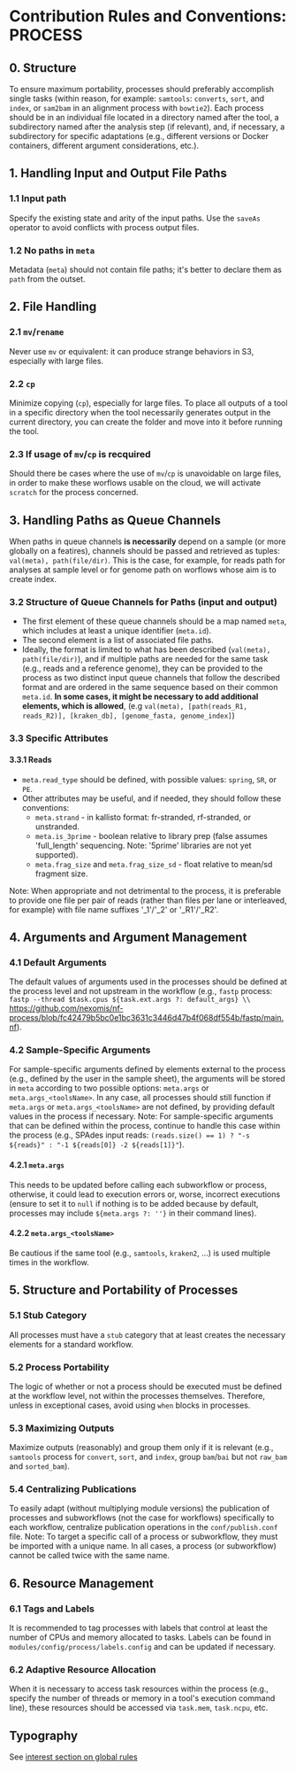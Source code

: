 # Contribution Rules and Conventions: PROCESS

## 0. Structure
To ensure maximum portability, processes should preferably accomplish single tasks (within reason, for example: `samtools`: `converts`, `sort`, and `index`, or `sam2bam` in an alignment process with `bowtie2`).
Each process should be in an individual file located in a directory named after the tool, a subdirectory named after the analysis step (if relevant), and, if necessary, a subdirectory for specific adaptations (e.g., different versions or Docker containers, different argument considerations, etc.).

## 1. Handling Input and Output File Paths

### 1.1 Input path
Specify the existing state and arity of the input paths. Use the `saveAs` operator to avoid conflicts with process output files. 

### 1.2 No paths in `meta`
Metadata (`meta`) should not contain file paths; it's better to declare them as `path` from the outset.

## 2. File Handling

### 2.1 `mv`/`rename`
Never use `mv` or equivalent: it can produce strange behaviors in S3, especially with large files.

### 2.2 `cp`
Minimize copying (`cp`), especially for large files. To place all outputs of a tool in a specific directory when the tool necessarily generates output in the current directory, you can create the folder and move into it before running the tool.

### 2.3 If usage of `mv`/`cp` is recquired
Should there be cases where the use of `mv`/`cp` is unavoidable on large files, in order to make these worflows usable on the cloud, we will activate `scratch` for the process concerned.

## 3. Handling Paths as Queue Channels
When paths in queue channels **is necessarily** depend on a sample (or more globally on a featires), channels should be passed and retrieved as tuples: `val(meta), path(file/dir)`.
This is the case, for example, for reads path for analyses at sample level or for genome path on worflows whose aim is to create index.

### 3.2 Structure of Queue Channels for Paths (input **and** output)
- The first element of these queue channels should be a map named `meta`, which includes at least a unique identifier (`meta.id`).
- The second element is a list of associated file paths.
- Ideally, the format is limited to what has been described (`val(meta), path(file/dir)`), and if multiple paths are needed for the same task (e.g., reads and a reference genome), they can be provided to the process as two distinct input queue channels that follow the described format and are ordered in the same sequence based on their common `meta.id`.
**In some cases, it might be necessary to add additional elements, which is allowed**, (e.g `val(meta), [path(reads_R1, reads_R2)], [kraken_db], [genome_fasta, genome_index]`)

### 3.3 Specific Attributes

#### 3.3.1 Reads
- `meta.read_type` should be defined, with possible values: `spring`, `SR`, or `PE`.
- Other attributes may be useful, and if needed, they should follow these conventions:
  - `meta.strand` - in kallisto format: fr-stranded, rf-stranded, or unstranded.
  - `meta.is_3prime` - boolean relative to library prep (false assumes 'full_length' sequencing. Note: '5prime' libraries are not yet supported).
  - `meta.frag_size` and `meta.frag_size_sd` - float relative to mean/sd fragment size.

Note: When appropriate and not detrimental to the process, it is preferable to provide one file per pair of reads (rather than files per lane or interleaved, for example) with file name suffixes '_1'/'_2' or '_R1'/'_R2'.

## 4. Arguments and Argument Management

### 4.1 Default Arguments
The default values of arguments used in the processes should be defined at the process level and not upstream in the workflow (e.g., `fastp` process:  `fastp --thread $task.cpus ${task.ext.args ?: default_args} \\` https://github.com/nexomis/nf-process/blob/fc42479b5bc0e1bc3631c3446d47b4f068df554b/fastp/main.nf).

### 4.2 Sample-Specific Arguments
For sample-specific arguments defined by elements external to the process (e.g., defined by the user in the sample sheet), the arguments will be stored in `meta` according to two possible options: `meta.args` or `meta.args_<toolsName>`.
In any case, all processes should still function if `meta.args` or `meta.args_<toolsName>` are not defined, by providing default values in the process if necessary.
Note: For sample-specific arguments that can be defined within the process, continue to handle this case within the process (e.g., SPAdes input reads: `(reads.size() == 1) ? "-s ${reads}" : "-1 ${reads[0]} -2 ${reads[1]}"`).

#### 4.2.1 `meta.args`
This needs to be updated before calling each subworkflow or process, otherwise, it could lead to execution errors or, worse, incorrect executions (ensure to set it to `null` if nothing is to be added because by default, processes may include `${meta.args ?: ''}` in their command lines).

#### 4.2.2 `meta.args_<toolsName>`
Be cautious if the same tool (e.g., `samtools`, `kraken2`, ...) is used multiple times in the workflow.

## 5. Structure and Portability of Processes

### 5.1 Stub Category
All processes must have a `stub` category that at least creates the necessary elements for a standard workflow.

### 5.2 Process Portability
The logic of whether or not a process should be executed must be defined at the workflow level, not within the processes themselves. Therefore, unless in exceptional cases, avoid using `when` blocks in processes.

### 5.3 Maximizing Outputs
Maximize outputs (reasonably) and group them only if it is relevant (e.g., `samtools` process for `convert`, `sort`, and `index`, group `bam`/`bai` but not `raw_bam` and `sorted_bam`).

### 5.4 Centralizing Publications
To easily adapt (without multiplying module versions) the publication of processes and subworkflows (not the case for workflows) specifically to each workflow, centralize publication operations in the `conf/publish.conf` file.
Note: To target a specific call of a process or subworkflow, they must be imported with a unique name. In all cases, a process (or subworkflow) cannot be called twice with the same name.

## 6. Resource Management

### 6.1 Tags and Labels
It is recommended to tag processes with labels that control at least the number of CPUs and memory allocated to tasks. Labels can be found in `modules/config/process/labels.config` and can be updated if necessary.

### 6.2 Adaptive Resource Allocation
When it is necessary to access task resources within the process (e.g., specify the number of threads or memory in a tool's execution command line), these resources should be accessed via `task.mem`, `task.ncpu`, etc.

## Typography
See [interest section on global rules](https://github.com/nexomis/nf-template/blob/main/CONTRIBUTE.md#typography)
